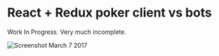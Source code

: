 # React + Redux poker client vs bots
Work In Progress. Very much incomplete.

![Screenshot March 7 2017](https://cloud.githubusercontent.com/assets/8494120/23683639/0d79c224-0392-11e7-8045-170703f340e3.png)
